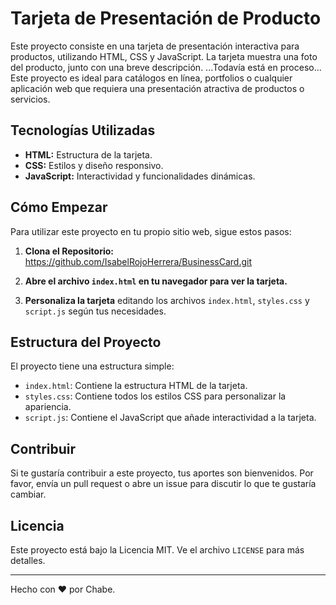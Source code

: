 # Tarjeta de Presentación de Producto

Este proyecto consiste en una tarjeta de presentación interactiva para productos, utilizando HTML, CSS y JavaScript. La tarjeta muestra una foto del producto, junto con una breve descripción. ...Todavía está en proceso... Este proyecto es ideal para catálogos en línea, portfolios o cualquier aplicación web que requiera una presentación atractiva de productos o servicios.

## Tecnologías Utilizadas

- **HTML:** Estructura de la tarjeta.
- **CSS:** Estilos y diseño responsivo.
- **JavaScript:** Interactividad y funcionalidades dinámicas.

## Cómo Empezar

Para utilizar este proyecto en tu propio sitio web, sigue estos pasos:

1. **Clona el Repositorio:**
   https://github.com/IsabelRojoHerrera/BusinessCard.git

2. **Abre el archivo `index.html` en tu navegador para ver la tarjeta.**

3. **Personaliza la tarjeta** editando los archivos `index.html`, `styles.css` y `script.js` según tus necesidades.

## Estructura del Proyecto

El proyecto tiene una estructura simple:

- `index.html`: Contiene la estructura HTML de la tarjeta.
- `styles.css`: Contiene todos los estilos CSS para personalizar la apariencia.
- `script.js`: Contiene el JavaScript que añade interactividad a la tarjeta.

## Contribuir

Si te gustaría contribuir a este proyecto, tus aportes son bienvenidos. Por favor, envía un pull request o abre un issue para discutir lo que te gustaría cambiar.

## Licencia

Este proyecto está bajo la Licencia MIT. Ve el archivo `LICENSE` para más detalles.

---

Hecho con ❤ por Chabe.
